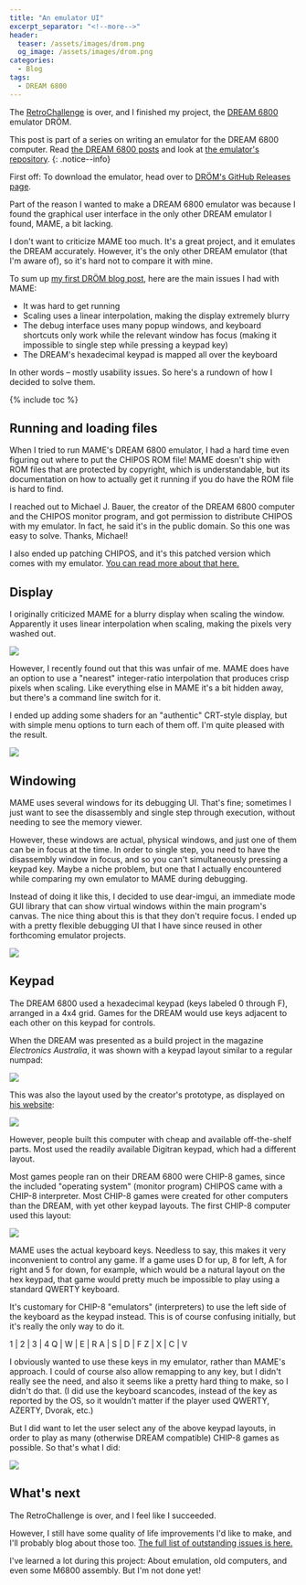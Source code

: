 ```yaml
---
title: "An emulator UI"
excerpt_separator: "<!--more-->"
header: 
  teaser: /assets/images/drom.png
  og_image: /assets/images/drom.png
categories:
  - Blog
tags:
  - DREAM 6800
---
```


The [RetroChallenge](http://www.retrochallenge.org) is over, and I finished my project, the [DREAM 6800](http://www.mjbauer.biz/DREAM6800.htm) emulator DRÖM.

<!--more-->

This post is part of a series on writing an emulator for the DREAM 6800 computer. Read [the DREAM 6800 posts](/tags/#dream-6800) and look at [the emulator's repository](https://github.com/tobiasvl/drom).
{: .notice--info}

First off: To download the emulator, head over to [DRÖM's GitHub Releases page](https://github.com/tobiasvl/drom/releases).

Part of the reason I wanted to make a DREAM 6800 emulator was because I found the graphical user interface in the only other DREAM emulator I found, MAME, a bit lacking.

I don't want to criticize MAME too much. It's a great project, and it emulates the DREAM accurately. However, it's the only other DREAM emulator (that I'm aware of), so it's hard not to compare it with mine.

To sum up [my first DRÖM blog post](/blog/drom), here are the main issues I had with MAME:

* It was hard to get running
* Scaling uses a linear interpolation, making the display extremely blurry
* The debug interface uses many popup windows, and keyboard shortcuts only work while the relevant window has focus (making it impossible to single step while pressing a keypad key)
* The DREAM's hexadecimal keypad is mapped all over the keyboard

In other words – mostly usability issues. So here's a rundown of how I decided to solve them.

{% include toc %}

Running and loading files
-------------------------

When I tried to run MAME's DREAM 6800 emulator, I had a hard time even figuring out where to put the CHIPOS ROM file! MAME doesn't ship with ROM files that are protected by copyright, which is understandable, but its documentation on how to actually get it running if you do have the ROM file is hard to find.

I reached out to Michael J. Bauer, the creator of the DREAM 6800 computer and the CHIPOS monitor program, and got permission to distribute CHIPOS with my emulator. In fact, he said it's in the public domain. So this one was easy to solve. Thanks, Michael!

I also ended up patching CHIPOS, and it's this patched version which comes with my emulator. [You can read more about that here.](/blog/chipos-hacking)

Display
-------

I originally criticized MAME for a blurry display when scaling the window. Apparently it uses linear interpolation when scaling, making the pixels very washed out.

![](/assets/images/mame-d6800.png)

However, I recently found out that this was unfair of me. MAME does have an option to use a "nearest" integer-ratio interpolation that produces crisp pixels when scaling. Like everything else in MAME it's a bit hidden away, but there's a command line switch for it.

I ended up adding some shaders for an "authentic" CRT-style display, but with simple menu options to turn each of them off. I'm quite pleased with the result.

![](/assets/images/drom-shaders.png)

Windowing
---------

MAME uses several windows for its debugging UI. That's fine; sometimes I just want to see the disassembly and single step through execution, without needing to see the memory viewer.

However, these windows are actual, physical windows, and just one of them can be in focus at the time. In order to single step, you need to have the disassembly window in focus, and so you can't simultaneously pressing a keypad key. Maybe a niche problem, but one that I actually encountered while comparing my own emulator to MAME during debugging.

Instead of doing it like this, I decided to use dear-imgui, an immediate mode GUI library that can show virtual windows within the main program's canvas. The nice thing about this is that they don't require focus. I ended up with a pretty flexible debugging UI that I have since reused in other forthcoming emulator projects.

![](/assets/images/drom.png)

Keypad
------

The DREAM 6800 used a hexadecimal keypad (keys labeled 0 through F), arranged in a 4x4 grid. Games for the DREAM would use keys adjacent to each other on this keypad for controls.

When the DREAM was presented as a build project in the magazine _Electronics Australia_, it was shown with a keypad layout similar to a regular numpad:

![](/assets/images/d6800-keypad-schematic.png)

This was also the layout used by the creator's prototype, as displayed on [his website](http://www.mjbauer.biz/DREAM6800.htm):

![](/assets/images/d6800-prototype.png)

However, people built this computer with cheap and available off-the-shelf parts. Most used the readily available Digitran keypad, which had a different layout.

Most games people ran on their DREAM 6800 were CHIP-8 games, since the included "operating system" (monitor program) CHIPOS came with a CHIP-8 interpreter. Most CHIP-8 games were created for other computers than the DREAM, with yet other keypad layouts. The first CHIP-8 computer used this layout:

![](/assets/images/cosmac-vip-keypad.jpeg)

MAME uses the actual keyboard keys. Needless to say, this makes it very inconvenient to control any game. If a game uses D for up, 8 for left, A for right and 5 for down, for example, which would be a natural layout on the hex keypad, that game would pretty much be impossible to play using a standard QWERTY keyboard.

It's customary for CHIP-8 "emulators" (interpreters) to use the left side of the keyboard as the keypad instead. This is of course confusing initially, but it's really the only way to do it.

1 | 2 | 3 | 4
Q | W | E | R
A | S | D | F
Z | X | C | V

I obviously wanted to use these keys in my emulator, rather than MAME's approach. I could of course also allow remapping to any key, but I didn't really see the need, and also it seems like a pretty hard thing to make, so I didn't do that. (I did use the keyboard scancodes, instead of the key as reported by the OS, so it wouldn't matter if the player used QWERTY, AZERTY, Dvorak, etc.)

But I did want to let the user select any of the above keypad layouts, in order to play as many (otherwise DREAM compatible) CHIP-8 games as possible. So that's what I did:

![](/assets/images/drom-keypad.png)

What's next
-----------

The RetroChallenge is over, and I feel like I succeeded.

However, I still have some quality of life improvements I'd like to make, and I'll probably blog about those too. [The full list of outstanding issues is here.](https://github.com/tobiasvl/drom/issues)

I've learned a lot during this project: About emulation, old computers, and even some M6800 assembly. But I'm not done yet!
